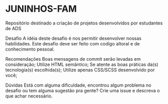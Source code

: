 # JUNINHOS-FAM
Repositório destinado a criação de projetos desenvolvidos por estudantes de ADS 

Desafio
A idéia deste desafio é nos permitir desenvolver nossas habilidades. Este desafio deve ser feito com codígo altoral e de conhecimento pessoal.

Recomendações
Boas mensagens de commit serão levadas em consideração;
Utilize HTML semântico;
Se atente as boas práticas da(s) tecnologia(s) escolhida(s);
Utilize apenas CSS/SCSS desenvolvido por você;

Dúvidas
Está com alguma dificuldade, encontrou algum problema no desafio ou tem alguma sugestão pra gente? Crie uma issue e descreva o que achar necessário.
